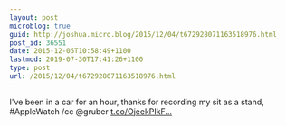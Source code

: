 ```yaml
---
layout: post
microblog: true
guid: http://joshua.micro.blog/2015/12/04/t672928071163518976.html
post_id: 36551
date: 2015-12-05T10:58:49+1100
lastmod: 2019-07-30T17:41:26+1100
type: post
url: /2015/12/04/t672928071163518976.html
---
```

I've been in a car for an hour, thanks for recording my sit as a stand, #AppleWatch /cc @gruber [t.co/OjeekPIkF...](https://t.co/OjeekPIkFB)
